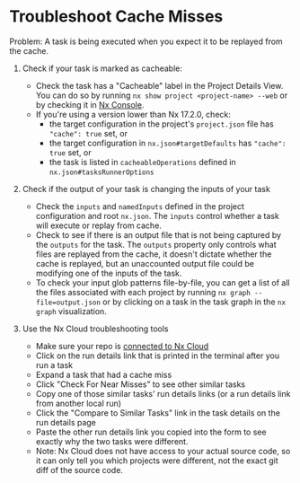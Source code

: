 # Troubleshoot Cache Misses

Problem: A task is being executed when you expect it to be replayed from the cache.

1. Check if your task is marked as cacheable:

   - Check the task has a "Cacheable" label in the Project Details View. You can do so by running `nx show project <project-name> --web` or by checking it in [Nx Console](/recipes/nx-console/console-project-details).
   - If you're using a version lower than Nx 17.2.0, check:
     - the target configuration in the project's `project.json` file has `"cache": true` set, or
     - the target configuration in `nx.json#targetDefaults` has `"cache": true` set, or
     - the task is listed in `cacheableOperations` defined in `nx.json#tasksRunnerOptions`

1. Check if the output of your task is changing the inputs of your task

   - Check the `inputs` and `namedInputs` defined in the project configuration and root `nx.json`. The `inputs` control whether a task will execute or replay from cache.
   - Check to see if there is an output file that is not being captured by the `outputs` for the task. The `outputs` property only controls what files are replayed from the cache, it doesn't dictate whether the cache is replayed, but an unaccounted output file could be modifying one of the inputs of the task.
   - To check your input glob patterns file-by-file, you can get a list of all the files associated with each project by running `nx graph --file=output.json` or by clicking on a task in the task graph in the `nx graph` visualization.

1. Use the Nx Cloud troubleshooting tools
   - Make sure your repo is [connected to Nx Cloud](/features/cache-task-results#remote-computation-caching)
   - Click on the run details link that is printed in the terminal after you run a task
   - Expand a task that had a cache miss
   - Click "Check For Near Misses" to see other similar tasks
   - Copy one of those similar tasks' run details links (or a run details link from another local run)
   - Click the "Compare to Similar Tasks" link in the task details on the run details page
   - Paste the other run details link you copied into the form to see exactly why the two tasks were different.
   - Note: Nx Cloud does not have access to your actual source code, so it can only tell you which projects were different, not the exact git diff of the source code.
